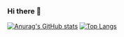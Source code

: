 ### Hi there 👋

[![Anurag's GitHub stats](https://github-readme-stats.vercel.app/api?username=skal48&theme=holi&show_icons=true)](https://github.com/anuraghazra/github-readme-stats)
[![Top Langs](https://github-readme-stats.vercel.app/api/top-langs/?username=skal48&layout=compact)](https://github.com/anuraghazra/github-readme-stats)
    
<!--
**skal48/skal48** is a ✨ _special_ ✨ repository because its `README.md` (this file) appears on your GitHub profile.

Here are some ideas to get you started
- 🔭 I’m currently working on ...
- 🌱 I’m currently learning ...s
- 👯 I’m looking to collaborate on ...
- 🤔 I’m looking for help with ...
- 💬 Ask me about ...
- 📫 How to reach me: ...ddwwdsswhy
- 😄 Pronouns: ...s
- ⚡ Fun fact: ...
-->
